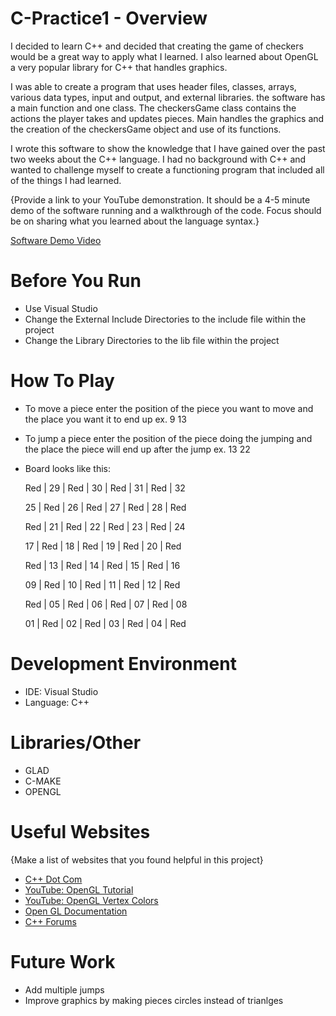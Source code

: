 # C-Practice1 - Overview

I decided to learn C++ and decided that creating the game of checkers would be a great way to apply what I learned.
I also learned about OpenGL a very popular library for C++ that handles graphics.

I was able to create a program that uses header files, classes, arrays, various data types, input and output, and external libraries. 
the software has a main function and one class. The checkersGame class contains the actions the player takes and updates pieces.
Main handles the graphics and the creation of the checkersGame object and use of its functions.


I wrote this software to show the knowledge that I have gained over the past two weeks about the C++ language.
I had no background with C++ and wanted to challenge myself to create a functioning program that included all of the things I had learned.

{Provide a link to your YouTube demonstration.  It should be a 4-5 minute demo of the software running and a walkthrough of the code.  Focus should be on sharing what you learned about the language syntax.}

[Software Demo Video](http://youtube.link.goes.here)

# Before You Run
* Use Visual Studio
* Change the External Include Directories to the include file within the project
* Change the Library Directories to the lib file within the project

# How To Play
* To move a piece enter the position of the piece you want to move and the place you want it to end up ex. 9 13
* To jump a piece enter the position of the piece doing the jumping and the place the piece will end up after the jump ex. 13 22
* Board looks like this:

  Red  |  29   |  Red  |  30   |  Red  |  31   |  Red  |  32
  

   25  |  Red  |  26   |  Red  |   27  |  Red  |  28   |  Red  
  

  Red  |  21   |  Red  |  22   |  Red  |  23   |  Red  |  24
 

  17   |  Red  |  18   |  Red  |  19   |  Red  |   20  |  Red  
 

  Red  |  13   |  Red  |  14   |  Red  |  15   |  Red  |  16


   09  |  Red  |   10  |  Red  |   11  |  Red  |   12  |  Red  


  Red  |  05   |  Red  |   06  |  Red  |   07  |  Red  |   08
  

  01   |  Red  |  02   |  Red  |  03   |  Red  |  04   |  Red  
  




# Development Environment

* IDE: Visual Studio
* Language: C++
# Libraries/Other
* GLAD
* C-MAKE
* OPENGL

# Useful Websites

{Make a list of websites that you found helpful in this project}
* [C++ Dot Com](https://www.cplusplus.com/)
* [YouTube: OpenGL Tutorial](https://www.youtube.com/watch?v=45MIykWJ-C4)
* [YouTube: OpenGL Vertex Colors](https://www.youtube.com/watch?v=-59ko_blmnY)
* [Open GL Documentation](https://www.khronos.org/opengl/)
* [C++ Forums](http://www.cplusplus.com/forum/beginner/170685/)

# Future Work

* Add multiple jumps
* Improve graphics by making pieces circles instead of trianlges

